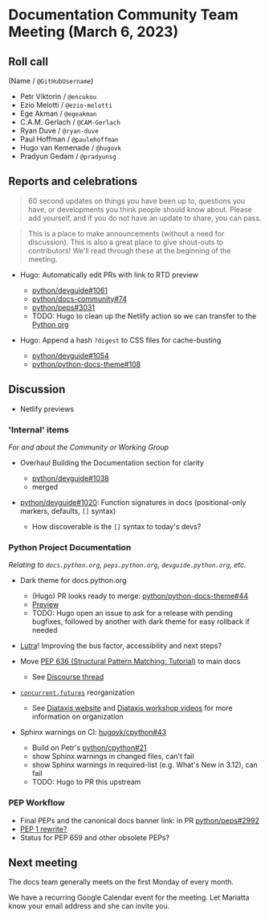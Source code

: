 # Documentation Community Team Meeting (March 6, 2023)


## Roll call

(Name / `@GitHubUsername`)

- Petr Viktorin / `@encukou`
- Ezio Melotti / `@ezio-melotti`
- Ege Akman / `@egeakman`
- C.A.M. Gerlach / `@CAM-Gerlach`
- Ryan Duve / `@ryan-duve`
- Paul Hoffman / `@paulehoffman`
- Hugo van Kemenade / `@hugovk`
- Pradyun Gedam / `@pradyunsg`


## Reports and celebrations

> 60 second updates on things you have been up to, questions you have, or developments you think people should know about. Please add yourself, and if you do not have an update to share, you can pass.

> This is a place to make announcements (without a need for discussion). This is also a great place to give shout-outs to contributors! We'll read through these at the beginning of the meeting.

* Hugo: Automatically edit PRs with link to RTD preview
  * [python/devguide#1061](https://github.com/python/devguide/pull/1061)
  * [python/docs-community#74](https://github.com/python/docs-community/pull/74)
  * [python/peps#3031](https://github.com/python/peps/pull/3031)
  * TODO: Hugo to clean up the Netlify action so we can transfer to the [Python org](https://github.com/python)

* Hugo: Append a hash `?digest` to CSS files for cache-busting
  * [python/devguide#1054](https://github.com/python/devguide/pull/1054)
  * [python/python-docs-theme#108](https://github.com/python/python-docs-theme/pull/108)


## Discussion

* Netlify previews


### 'Internal' items

*For and about the Community or Working Group*

- Overhaul Building the Documentation section for clarity
  - [python/devguide#1038](https://github.com/python/devguide/pull/1038)
  - merged

- [python/devguide#1020](https://github.com/python/devguide/issues/1020): Function signatures in docs (positional-only markers, defaults, `[]` syntax)
  - How discoverable is the `[]` syntax to today's devs?


### Python Project Documentation

*Relating to `docs.python.org`, `peps.python.org`, `devguide.python.org`, etc.*

* Dark theme for docs.python.org
  * (Hugo) PR looks ready to merge: [python/python-docs-theme#44](https://github.com/python/python-docs-theme/pull/44#pullrequestreview-1314475876)
  * [Preview](https://python-docs-theme-previews--44.org.readthedocs.build/en/44/)
  * TODO: Hugo open an issue to ask for a release with pending bugfixes, followed by another with dark theme for easy rollback if needed

* [Lutra](https://pradyunsg.me/lutra/)! Improving the bus factor, accessibility and next steps?

* Move [PEP 636 (Structural Pattern Matching: Tutorial)](https://peps.python.org/pep-0636/#composing-patterns) to main docs
  * See [Discourse thread](https://discuss.python.org/t/is-there-a-good-writeup-talk-about-the-implementation-of-pep-634/21987/6)

* [`concurrent.futures`](https://docs.python.org/3.12/library/concurrent.futures.html) reorganization
  * See [Diataxis website](https://diataxis.fr/) and [Diataxis workshop videos](https://discuss.python.org/t/recordings-available-for-python-docs-diataxis-workshop/19518) for more information on organization

* Sphinx warnings on CI: [hugovk/cpython#43](https://github.com/hugovk/cpython/pull/43)
  * Build on Petr's [python/cpython#21](https://github.com/encukou/cpython/pull/21)
  * show Sphinx warnings in changed files, can't fail
  * show Sphinx warnings in required-list (e.g. What's New in 3.12), can fail
  * TODO: Hugo to PR this upstream


### PEP Workflow

* Final PEPs and the canonical docs banner link: in PR [python/peps#2992](https://github.com/python/peps/pull/2992)
* [PEP 1 rewrite?](https://discuss.python.org/t/21068/26)
* Status for PEP 659 and other obsolete PEPs?


## Next meeting

The docs team generally meets on the first Monday of every month.

We have a recurring Google Calendar event for the meeting.
Let Mariatta know your email address and she can invite you.
